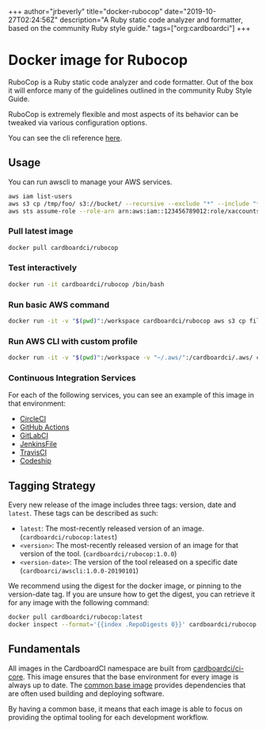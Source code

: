 +++
author="jrbeverly"
title="docker-rubocop"
date="2019-10-27T02:24:56Z"
description="A Ruby static code analyzer and formatter, based on the community Ruby style guide."
tags=["org:cardboardci"]
+++

# Docker image for Rubocop

RuboCop is a Ruby static code analyzer and code formatter. Out of the box it will enforce many of the guidelines outlined in the community Ruby Style Guide.

RuboCop is extremely flexible and most aspects of its behavior can be tweaked via various configuration options.

You can see the cli reference [here](https://github.com/rubocop-hq/rubocop).

## Usage

You can run awscli to manage your AWS services.

```bash
aws iam list-users
aws s3 cp /tmp/foo/ s3://bucket/ --recursive --exclude "*" --include "*.jpg"
aws sts assume-role --role-arn arn:aws:iam::123456789012:role/xaccounts3access --role-session-name s3-access-example
```

### Pull latest image

```bash
docker pull cardboardci/rubocop
```

### Test interactively

```bash
docker run -it cardboardci/rubocop /bin/bash
```

### Run basic AWS command

```bash
docker run -it -v "$(pwd)":/workspace cardboardci/rubocop aws s3 cp file.txt s3://bucket/file.txt
```

### Run AWS CLI with custom profile

```bash
docker run -it -v "$(pwd)":/workspace -v "~/.aws/":/cardboardci/.aws/ cardboardci/rubocop aws s3 cp file.txt s3://bucket/file.txt
```

### Continuous Integration Services

For each of the following services, you can see an example of this image in that environment:

* [CircleCI](usages/circleci)
* [GitHub Actions](usages/github)
* [GitLabCI](usages/gitlabci)
* [JenkinsFile](usages/jenkins)
* [TravisCI](usages/travisci)
* [Codeship](usages/codeship)

## Tagging Strategy

Every new release of the image includes three tags: version, date and `latest`. These tags can be described as such:

* `latest`: The most-recently released version of an image. (`cardboardci/rubocop:latest`)
* `<version>`: The most-recently released version of an image for that version of the tool. (`cardboardci/rubocop:1.0.0`)
* `<version-date>`: The version of the tool released on a specific date (`cardboarci/awscli:1.0.0-20190101`)

We recommend using the digest for the docker image, or pinning to the version-date tag. If you are unsure how to get the digest, you can retrieve it for any image with the following command:

```bash
docker pull cardboardci/rubocop:latest
docker inspect --format='{{index .RepoDigests 0}}' cardboardci/rubocop:latest
```

## Fundamentals

All images in the CardboardCI namespace are built from [cardboardci/ci-core](https://hub.docker.com/r/cardboardci/ci-core). This image ensures that the base environment for every image is always up to date. The [common base image](https://cardboardci.jrbeverly.dev/core/) provides dependencies that are often used building and deploying software.

By having a common base, it means that each image is able to focus on providing the optimal tooling for each development workflow.
